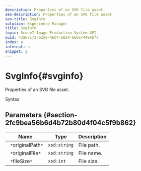 ```yaml
---
description: Properties of an SVG file asset.
seo-description: Properties of an SVG file asset.
seo-title: SvgInfo
solution: Experience Manager
title: SvgInfo
topic: Scene7 Image Production System API
uuid: 43a67173-6250-46b4-a824-666674488bfc
index: y
internal: n
snippet: y
---
```


# SvgInfo{#svginfo}

Properties of an SVG file asset.

 Syntax 

## Parameters {#section-2fc9bea56b6d4b72b80d4f04c5f9b862}

|  Name  | Type  | Description  |
|---|---|---|
|  ` *`originalPath`*`  | `xsd:string`  | File path.  |
|  ` *`originalFile`*`  | `xsd:string`  | File name.  |
|  ` *`fileSize`*`  | `xsd:int`  | File size.  |

